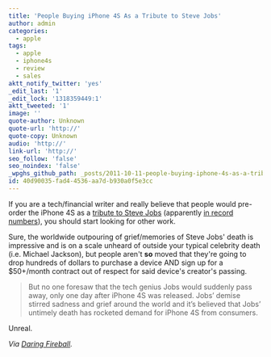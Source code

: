 ```yaml
---
title: 'People Buying iPhone 4S As a Tribute to Steve Jobs'
author: admin
categories:
  - apple
tags:
  - apple
  - iphone4s
  - review
  - sales
aktt_notify_twitter: 'yes'
_edit_last: '1'
_edit_lock: '1318359449:1'
aktt_tweeted: '1'
image: ''
quote-author: Unknown
quote-url: 'http://'
quote-copy: Unknown
audio: 'http://'
link-url: 'http://'
seo_follow: 'false'
seo_noindex: 'false'
_wpghs_github_path: _posts/2011-10-11-people-buying-iphone-4s-as-a-tribute-to-steve-jobs.md
id: 40d90035-fad4-4536-aa7d-b930a0f5e3cc
---
```

<p>If you are a tech/financial writer and really believe that people would pre-order the iPhone 4S as a <a href="http://sanfrancisco.ibtimes.com/articles/228902/20111011/iphone-4s-sold-out-pre-order-record-memory-steve-jobs.htm">tribute to Steve Jobs</a> (apparently <a href="http://www.macrumors.com/2011/10/07/att-alone-sees-200000-iphone-4s-preorders-in-first-12-hours/">in record numbers</a>), you should start looking for other work.</p>
<p>Sure, the worldwide outpouring of grief/memories of Steve Jobs' death is impressive and is on a scale unheard of outside your typical celebrity death (i.e. Michael Jackson), but people aren't <strong>so</strong> moved that they're going to drop hundreds of dollars to purchase a device AND sign up for a $50+/month contract out of respect for said device's creator's passing.</p>
<blockquote><p>But no one foresaw that the tech genius Jobs would suddenly pass away, only one day after iPhone 4S was released. Jobs’ demise stirred sadness and grief around the world and it’s believed that Jobs’ untimely death has rocketed demand for iPhone 4S from consumers.</p></blockquote>
<p>Unreal.</p>
<p><em>Via <a href="http://daringfireball.net/linked/2011/10/11/iphone-4s-jobs">Daring Fireball</a>.</em></p>
